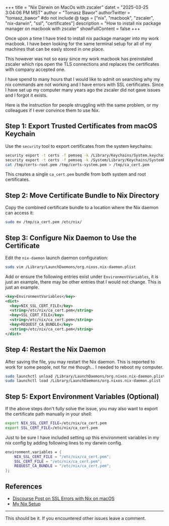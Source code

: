 +++
title = "Nix Darwin on MacOs with zscaler"
datet = "2025-03-25 3:04:06 PM MST"
author = "Tomasz Bawor"
authorTwitter = "tomasz_bawor" #do not include @
tags = ["nix", "macbook", "zscaler", "nix-darwin", "ssl", "certificates"]
description = "How to install nix package manager on macbook with zscaler"
showFullContent = false
+++

Once upon a time I have tried to install nix package manager into my work macbook. I have been looking for the same terminal setup for all of my machines that can be easly stored in one place. 

This however was not so easy since my work macbook has preinstaled zscaler which rips open the TLS connections and replaces the certificates with company accepted one. 

I have spend to many hours that I would like to admit on searching why my nix commands are not working and I have errors with SSL certificates. Since I have set up my computer many years ago the zscaler did not gave issues and I forgot it exists. 

Here is the instruction for people struggling with the same problem, or my colleagues if I ever convince them to use Nix. 

## Step 1: Export Trusted Certificates from macOS Keychain

Use the `security` tool to export certificates from the system keychains:

```bash
security export -t certs -f pemseq -k /Library/Keychains/System.keychain -o /tmp/certs-system.pem
security export -t certs -f pemseq -k /System/Library/Keychains/SystemRootCertificates.keychain -o /tmp/certs-root.pem
cat /tmp/certs-root.pem /tmp/certs-system.pem > /tmp/ca_cert.pem
```

This creates a single `ca_cert.pem` bundle from both system and root certificates.

## Step 2: Move Certificate Bundle to Nix Directory

Copy the combined certificate bundle to a location where the Nix daemon can access it:

```bash
sudo mv /tmp/ca_cert.pem /etc/nix/
```

## Step 3: Configure Nix Daemon to Use the Certificate

Edit the `nix-daemon` launch daemon configuration:

```bash
sudo vim /Library/LaunchDaemons/org.nixos.nix-daemon.plist
```

Add or ensure the following entries exist under `EnvironmentVariables`, it is just an example, there may be other entries that I would not change. This is just an example. 

```xml
<key>EnvironmentVariables</key>
<dict>
  <key>NIX_SSL_CERT_FILE</key>
  <string>/etc/nix/ca_cert.pem</string>
  <key>SSL_CERT_FILE</key>
  <string>/etc/nix/ca_cert.pem</string>
  <key>REQUEST_CA_BUNDLE</key>
  <string>/etc/nix/ca_cert.pem</string>
</dict>
```

## Step 4: Restart the Nix Daemon

After saving the file, you may restart the Nix daemon. This is reported to work for some people, not for me though... I needed to reboot my computer. 

```bash
sudo launchctl unload /Library/LaunchDaemons/org.nixos.nix-daemon.plist
sudo launchctl load /Library/LaunchDaemons/org.nixos.nix-daemon.plist
```

## Step 5: Export Environment Variables (Optional)

If the above steps don't fully solve the issue, you may also want to export the certificate path manually in your shell:

```bash
export NIX_SSL_CERT_FILE=/etc/nix/ca_cert.pem
export SSL_CERT_FILE=/etc/nix/ca_cert.pem
```

Just to be sure I have included setting up this environment variables in my nix config by adding following lines to my darwin config. 

```nix
environment.variables = {
    NIX_SSL_CERT_FILE = "/etc/nix/ca_cert.pem";
    SSL_CERT_FILE = "/etc/nix/ca_cert.pem";
    REQUEST_CA_BUNDLE = "/etc/nix/ca_cert.pem";
};
```

## References

- [Discourse Post on SSL Errors with Nix on macOS](https://discourse.nixos.org/t/ssl-ca-cert-error-on-macos/31171/6)
- [My Nix Setup](https://github.com/tomaszbawor/nix-configurations)

---

This should be it. If you encountered other issues leave a comment.
